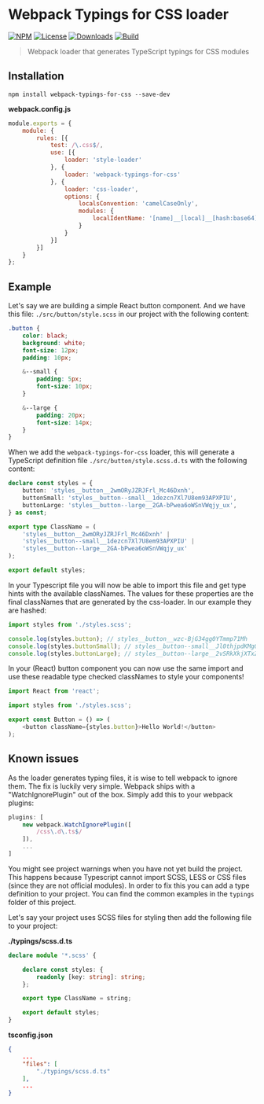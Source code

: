 # Webpack Typings for CSS loader

[![NPM][npm-image]][npm-url]
[![License][license-image]][license-url]
[![Downloads][downloads-image]][downloads-url]
[![Build][build-image]][build-url]

> Webpack loader that generates TypeScript typings for CSS modules

## Installation

```
npm install webpack-typings-for-css --save-dev
```

**webpack.config.js**

```javascript
module.exports = {
    module: {
        rules: [{
            test: /\.css$/,
            use: [{
                loader: 'style-loader'
            }, {
                loader: 'webpack-typings-for-css'
            }, {
                loader: 'css-loader',
                options: {
                    localsConvention: 'camelCaseOnly',
                    modules: {
                        localIdentName: '[name]__[local]__[hash:base64]'
                    }
                }
            }]
        }]
    }
};
```

## Example

Let's say we are building a simple React button component. And we have this file:
`./src/button/style.scss` in our project with the following content:

```scss
.button {
    color: black;
    background: white;
    font-size: 12px;
    padding: 10px;

    &--small {
        padding: 5px;
        font-size: 10px;
    }

    &--large {
        padding: 20px;
        font-size: 14px;
    }
}
```

When we add the `webpack-typings-for-css` loader, this will generate a TypeScript
definition file `./src/button/style.scss.d.ts` with the following content:

```typescript
declare const styles = {
    button: 'styles__button__2wmORyJZRJFrl_Mc46Dxnh',
    buttonSmall: 'styles__button--small__1dezcn7Xl7U8em93APXPIU',
    buttonLarge: 'styles__button--large__2GA-bPwea6oWSnVWqjy_ux',
} as const;

export type ClassName = (
    'styles__button__2wmORyJZRJFrl_Mc46Dxnh' |
    'styles__button--small__1dezcn7Xl7U8em93APXPIU' |
    'styles__button--large__2GA-bPwea6oWSnVWqjy_ux'
);

export default styles;
```

In your Typescript file you will now be able to import this file and get type hints
with the available classNames. The values for these properties are the final classNames
that are generated by the css-loader. In our example they are hashed:

```typescript
import styles from './styles.scss';

console.log(styles.button); // styles__button__wzc-BjG34gg0YTmmp71Mh
console.log(styles.buttonSmall); // styles__button--small__Jl0thjpdKMgQgK4SczMV_
console.log(styles.buttonLarge); // styles__button--large__2vSRkXkjXTxZOTMAbhDH_n
```

In your (React) button component you can now use the same import and use these readable
type checked classNames to style your components!

```typescript jsx
import React from 'react';

import styles from './styles.scss';

export const Button = () => (
    <button className={styles.button}>Hello World!</button>
);
```

## Known issues

As the loader generates typing files, it is wise to tell webpack to ignore them.
The fix is luckily very simple. Webpack ships with a "WatchIgnorePlugin" out of the box.
Simply add this to your webpack plugins:

```javascript
plugins: [
    new webpack.WatchIgnorePlugin([
        /css\.d\.ts$/
    ]),
    ...
]
```

You might see project warnings when you have not yet build the project. This happens
because Typescript cannot import SCSS, LESS or CSS files (since they are not official
modules). In order to fix this you can add a type definition to your project. You can
find the common examples in the `typings` folder of this project.

Let's say your project uses SCSS files for styling then add the following file
to your project:

**./typings/scss.d.ts**
```typescript
declare module '*.scss' {

    declare const styles: {
        readonly [key: string]: string;
    };

    export type ClassName = string;

    export default styles;
}
```

**tsconfig.json**
```json
{
    ...
    "files": [
        "./typings/scss.d.ts"
    ],
    ...
}
```

[npm-url]: https://npmjs.org/package/webpack-typings-for-css
[npm-image]: https://img.shields.io/npm/v/webpack-typings-for-css.svg
[license-url]: LICENSE
[license-image]: http://img.shields.io/npm/l/webpack-typings-for-css.svg
[downloads-url]: http://npm-stat.com/charts.html?package=webpack-typings-for-css
[downloads-image]: http://img.shields.io/npm/dm/webpack-typings-for-css.svg
[build-url]: https://circleci.com/gh/ferdikoomen/webpack-typings-for-css/tree/master
[build-image]: https://circleci.com/gh/ferdikoomen/webpack-typings-for-css/tree/master.svg?style=svg
